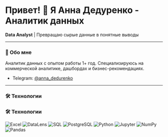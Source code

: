 # Привет! 👋 Я Анна Дедуренко - Аналитик данных


**Data Analyst** | Превращаю сырые данные в понятные выводы

---

### 🧠 Обо мне

Аналитик данных с опытом работы 1+ год. Специализируюсь на коммерческой аналитике, дашбордах и бизнес-рекомендациях. 

- Telegram: [@anna_dedurenko](https://t.me/anna_dedurenko)


---

### 🛠️ Технологии
### 🛠️ Технологии

<p align="left">
  <img src="https://img.shields.io/badge/MS_Excel-217346?style=for-the-badge&logo=microsoftexcel&logoColor=white" alt="Excel">
  <img src="https://img.shields.io/badge/DataLens-FF9900?style=for-the-badge&logo=yandex&logoColor=white" alt="DataLens">
  <img src="https://img.shields.io/badge/SQL-4479A1?style=for-the-badge&logo=postgresql&logoColor=white" alt="SQL">
  <img src="https://img.shields.io/badge/PostgreSQL-316192?style=for-the-badge&logo=postgresql&logoColor=white" alt="PostgreSQL">
  <img src="https://img.shields.io/badge/Python-3776AB?style=for-the-badge&logo=python&logoColor=white" alt="Python">
  <img src="https://img.shields.io/badge/Jupyter-F37626?style=for-the-badge&logo=jupyter&logoColor=white" alt="Jupyter">
  <img src="https://img.shields.io/badge/Numpy-013243?style=for-the-badge&logo=numpy&logoColor=white" alt="NumPy">
  <img src="https://img.shields.io/badge/Pandas-150458?style=for-the-badge&logo=pandas&logoColor=white" alt="Pandas">
</p>
